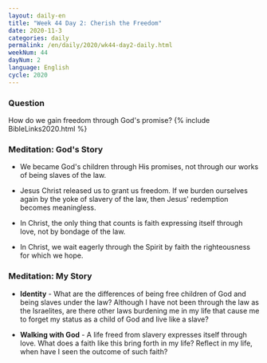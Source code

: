 ```yaml
---
layout: daily-en
title: "Week 44 Day 2: Cherish the Freedom"
date: 2020-11-3 
categories: daily
permalink: /en/daily/2020/wk44-day2-daily.html
weekNum: 44
dayNum: 2
language: English
cycle: 2020
---
```


### Question     
How do we gain freedom through God's promise?
{% include BibleLinks2020.html %} 

### Meditation: God's Story   
+ We became God's children through His promises, not through our works of being slaves of the law. 

+ Jesus Christ released us to grant us freedom. If we burden ourselves again by the yoke of slavery of the law, then Jesus' redemption becomes meaningless. 

+ In Christ, the only thing that counts is faith expressing itself through love, not by bondage of the law. 

+ In Christ, we wait eagerly through the Spirit by faith the righteousness for which we hope. 

### Meditation: My Story   
+ **Identity** - What are the differences of being free children of God and being slaves under the law? Although I have not been through the law as the Israelites, are there other laws burdening me in my life that cause me to forget my status as a child of God and live like a slave? 

+ **Walking with God** - A life freed from slavery expresses itself through love. What does a faith like this bring forth in my life? Reflect in my life, when have I seen the outcome of such faith? 
